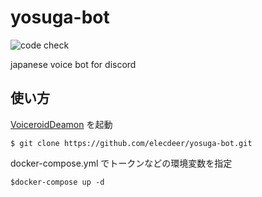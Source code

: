 # yosuga-bot

![code check](https://github.com/elecdeer/yosuga-bot/workflows/code%20check/badge.svg)

japanese voice bot for discord

## 使い方

[VoiceroidDeamon](https://github.com/Nkyoku/voiceroid_daemon)
を起動

`$ git clone https://github.com/elecdeer/yosuga-bot.git`

docker-compose.yml でトークンなどの環境変数を指定

`$docker-compose up -d`

